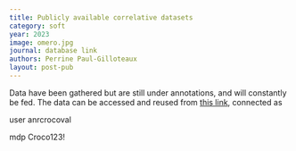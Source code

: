 ```yaml
---
title: Publicly available correlative datasets
category: soft
year: 2023
image: omero.jpg
journal: database link
authors: Perrine Paul-Gilloteaux
layout: post-pub
---
```


Data have been gathered but are still under annotations, and will constantly be fed. The data can be accessed and reused from [this link](https://omero.os-bird.glicid.fr/webclient/userdata/?experimenter=-1), connected as 

user 
anrcrocoval

mdp 
Croco123!
